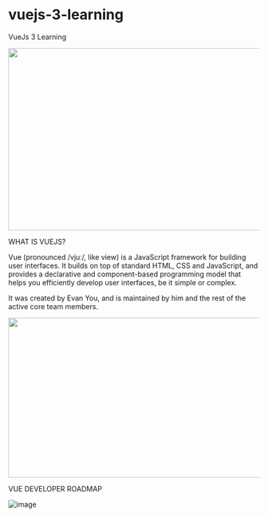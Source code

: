 # vuejs-3-learning

VueJs 3 Learning

<p align="center">
  <img width="720" height="365" src="https://s3.amazonaws.com/fullstackfeed/images/vuejs-4.jpg">
</p>

WHAT IS VUEJS?

Vue (pronounced /vjuː/, like view) is a JavaScript framework for building user interfaces. It builds on top of standard HTML, CSS and JavaScript, and provides a declarative and component-based programming model that helps you efficiently develop user interfaces, be it simple or complex.

It was created by Evan You, and is maintained by him and the rest of the active core team members.

<p align="center">
  <img width="570.5" height="320.5" src="https://i.ytimg.com/vi/P_c2JngIEZI/maxresdefault.jpg">
</p>

VUE DEVELOPER ROADMAP

![image](https://user-images.githubusercontent.com/97748602/188307152-2fb260bf-703e-4064-9ad0-247e1bb3a343.png)
